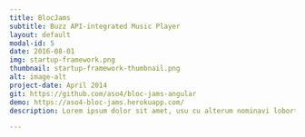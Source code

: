 ```yaml
---
title: BlocJams
subtitle: Buzz API-integrated Music Player
layout: default
modal-id: 5
date: 2016-08-01
img: startup-framework.png
thumbnail: startup-framework-thumbnail.png
alt: image-alt
project-date: April 2014
git: https://github.com/aso4/bloc-jams-angular
demo: https://aso4-bloc-jams.herokuapp.com/
description: Lorem ipsum dolor sit amet, usu cu alterum nominavi lobortis. At duo novum diceret. Tantas apeirian vix et, usu sanctus postulant inciderint ut, populo diceret necessitatibus in vim. Cu eum dicam feugiat noluisse.

---
```


